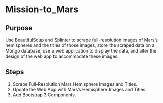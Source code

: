 # Mission-to_Mars

## Purpose
Use BeautifulSoup and Splinter to scrape full-resolution images of Mars’s hemispheres and the titles of those images, store the scraped data on a Mongo database, use a web application to display the data, and alter the design of the web app to accommodate these images.

## Steps
1. Scrape Full-Resolution Mars Hemisphere Images and Titles.
2. Update the Web App with Mars’s Hemisphere Images and Titles.
3. Add Bootstrap 3 Components.
